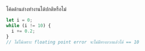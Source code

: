 
โค้ดด้านล่างทำงานได้ปกติหรือไม่
```js
let i = 0;
while (i != 10) {
  i += 0.2;
}
// ไม่ได้เพราะ floating point error จะไม่มีทางบวกแล้วได้ == 10
```